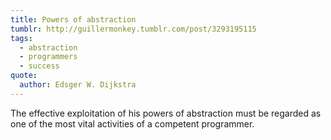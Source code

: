 ```yaml
---
title: Powers of abstraction
tumblr: http://guillermonkey.tumblr.com/post/3293195115
tags:
  - abstraction
  - programmers
  - success
quote:
  author: Edsger W. Dijkstra
---
```


The effective exploitation of his powers of abstraction must be regarded as one of the most vital activities of a competent programmer.
